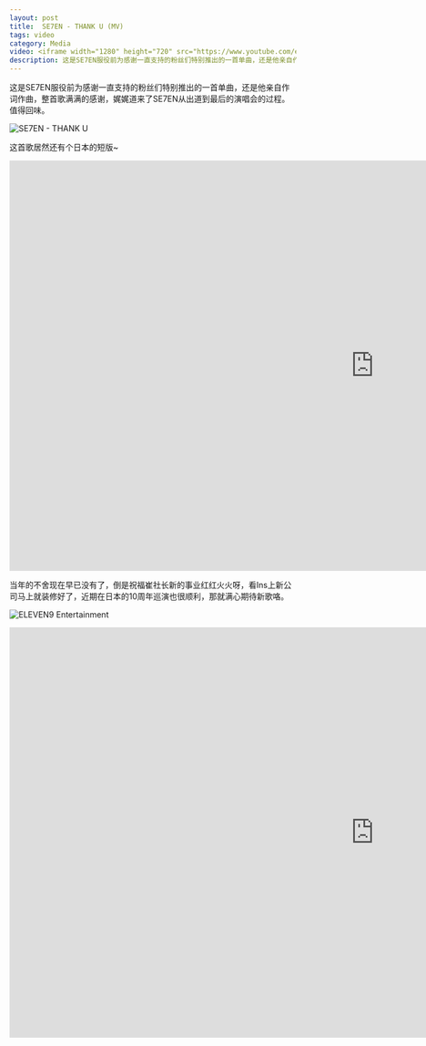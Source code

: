 ```yaml
---
layout: post
title:  SE7EN - THANK U (MV)
tags: video
category: Media
video: <iframe width="1280" height="720" src="https://www.youtube.com/embed/lY-3Qlvnl2g" frameborder="0" allowfullscreen></iframe>
description: 这是SE7EN服役前为感谢一直支持的粉丝们特别推出的一首单曲，还是他亲自作词作曲，整首歌满满的感谢，娓娓道来了SE7EN从出道到最后的演唱会的过程。值得回味。
---
```


这是SE7EN服役前为感谢一直支持的粉丝们特别推出的一首单曲，还是他亲自作词作曲，整首歌满满的感谢，娓娓道来了SE7EN从出道到最后的演唱会的过程。值得回味。

![SE7EN - THANK U](http://i68.tinypic.com/mu9zxi.jpg)

这首歌居然还有个日本的短版~

<iframe width="1280" height="720" src="https://www.youtube.com/embed/2quC5ZCCYTw" frameborder="0" allowfullscreen></iframe>


当年的不舍现在早已没有了，倒是祝福崔社长新的事业红红火火呀，看Ins上新公司马上就装修好了，近期在日本的10周年巡演也很顺利，那就满心期待新歌咯。

![ELEVEN9 Entertainment](http://i68.tinypic.com/2hn2uz9.jpg)

<iframe width="1280" height="720" src="https://www.youtube.com/embed/v3tAsya31D0" frameborder="0" allowfullscreen></iframe>
